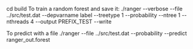 cd build
To train a random forest and save it:
./ranger --verbose --file ../src/test.dat  --depvarname label --treetype 1 --probability --ntree 1 --nthreads 4 --output PREFIX_TEST --write

To predict with a file
./ranger --file ../src/test.dat --probability --predict ranger_out.forest 
